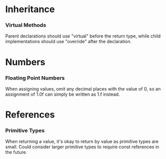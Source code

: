 
# Inheritance
### Virtual Methods
Parent declarations should use "virtual" before the return type, while child implementations should use "override" after the declaration.

# Numbers
### Floating Point Numbers
When assigning values, omit any decimal places with the value of 0, so an assignment of 1.0f can simply be written as 1.f instead.

# References
### Primitive Types
When returning a value, it's okay to return by value as primitive types are small. Could consider larger primitive types to require const references in the future.